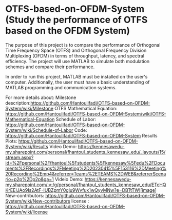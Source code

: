 # OTFS-based-on-OFDM-System (Study the performance of OTFS based on the OFDM System)
The purpose of this project is to compare the performance of Orthogonal Time Frequency Space (OTFS) and Orthogonal Frequency Division Multiplexing (OFDM) in terms of throughput, latency, and spectral efficiency. The project will use MATLAB to simulate both modulation schemes and compare their performance.

In order to run this project, MATLAB must be installed on the user's computer. Additionally, the user must have a basic understanding of MATLAB programming and communication systems.


For more details about:
Milestone description:https://github.com/Hantoulifadi/OTFS-based-on-OFDM-System/wiki/Milestone
OTFS Mathematical Equation: https://github.com/Hantoulifadi/OTFS-based-on-OFDM-System/wiki/OTFS-Mathematical-Equation
Schedule of Labor: https://github.com/Hantoulifadi/OTFS-based-on-OFDM-System/wiki/Schedule-of-Labor
Code: https://github.com/Hantoulifadi/OTFS-based-on-OFDM-System
Results Plots: https://github.com/Hantoulifadi/OTFS-based-on-OFDM-System/wiki/Results
Video Demo: https://kennesawedu-my.sharepoint.com/personal/fhantoul_students_kennesaw_edu/_layouts/15/stream.aspx?id=%2Fpersonal%2Ffhantoul%5Fstudents%5Fkennesaw%5Fedu%2FDocuments%2FRecordings%2FMeeting%2D20230415%5F153116%2DMeeting%20Recording%2Emp4&referrer=Teams%2ETEAMS%2DWEB&referrerScenario=p2p%2Dp2p&ga=1
Videio Demo:  https://kennesawedu-my.sharepoint.com/:v:/g/personal/fhantoul_students_kennesaw_edu/ETcHQKrEEIJAo9Is2AtF-IUBZpmY0glu9Wvfux1wQyvMNw?e=DBTtTW![image]
New-contributors: https://github.com/Hantoulifadi/OTFS-based-on-OFDM-System/wiki/New-contributors
license : https://github.com/Hantoulifadi/OTFS-based-on-OFDM-System/wiki/license




